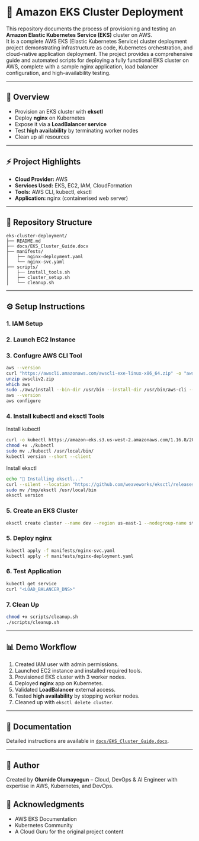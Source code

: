 # 🚀 Amazon EKS Cluster Deployment

This repository documents the process of provisioning and testing an **Amazon Elastic Kubernetes Service (EKS)** cluster on AWS.  
It is a complete AWS EKS (Elastic Kubernetes Service) cluster deployment project demonstrating infrastructure as code, Kubernetes orchestration, and cloud-native application deployment.
The project provides a comprehensive guide and automated scripts for deploying a fully functional EKS cluster on AWS, complete with a sample nginx application, load balancer configuration, and high-availability testing.


---

## 📌 Overview
- Provision an EKS cluster with **eksctl**
- Deploy **nginx** on Kubernetes
- Expose it via a **LoadBalancer service**
- Test **high availability** by terminating worker nodes
- Clean up all resources

---

## ⚡ Project Highlights
- **Cloud Provider:** AWS
- **Services Used:** EKS, EC2, IAM, CloudFormation
- **Tools:** AWS CLI, kubectl, eksctl
- **Application:** nginx (containerised web server)

---

## 📂 Repository Structure
```
eks-cluster-deployment/
├── README.md
├── docs/EKS_Cluster_Guide.docx
├── manifests/
│   ├── nginx-deployment.yaml
│   └── nginx-svc.yaml
├── scripts/
│   ├── install_tools.sh
│   ├── cluster_setup.sh
│   └── cleanup.sh
```

---

## ⚙️ Setup Instructions

### 1. IAM Setup

### 2. Launch EC2 Instance

### 3. Confugre AWS CLI Tool

```bash
aws --version
curl "https://awscli.amazonaws.com/awscli-exe-linux-x86_64.zip" -o "awscliv2.zip"
unzip awscliv2.zip
which aws
sudo ./aws/install --bin-dir /usr/bin --install-dir /usr/bin/aws-cli --update
aws --version
aws configure
```

### 4. Install kubectl and eksctl Tools

Install kubectl
```bash
curl -o kubectl https://amazon-eks.s3.us-west-2.amazonaws.com/1.16.8/2020-04-16/bin/linux/amd64/kubectl
chmod +x ./kubectl
sudo mv ./kubectl /usr/local/bin/
kubectl version --short --client
```

Install eksctl
```bash
echo "🔧 Installing eksctl..."
curl --silent --location "https://github.com/weaveworks/eksctl/releases/latest/download/eksctl_$(uname -s)_amd64.tar.gz" | tar xz -C /tmp
sudo mv /tmp/eksctl /usr/local/bin
eksctl version
```

### 5. Create an EKS Cluster
```bash
eksctl create cluster --name dev --region us-east-1 --nodegroup-name standard-workers --node-type t3.micro --nodes 3 --nodes-min 1 --nodes-max 4 --managed
```

### 5. Deploy nginx
```bash
kubectl apply -f manifests/nginx-svc.yaml
kubectl apply -f manifests/nginx-deployment.yaml
```

### 6. Test Application
```bash
kubectl get service
curl "<LOAD_BALANCER_DNS>"
```

### 7. Clean Up
```bash
chmod +x scripts/cleanup.sh
./scripts/cleanup.sh
```

---

## 📊 Demo Workflow
1. Created IAM user with admin permissions.  
2. Launched EC2 instance and installed required tools.  
3. Provisioned EKS cluster with 3 worker nodes.  
4. Deployed **nginx** app on Kubernetes.  
5. Validated **LoadBalancer** external access.  
6. Tested **high availability** by stopping worker nodes.  
7. Cleaned up with `eksctl delete cluster`.  

---

## 📖 Documentation
Detailed instructions are available in [`docs/EKS_Cluster_Guide.docx`](./docs/EKS_Cluster_Guide.docx).  

---

## 👤 Author
Created by **Olumide Olumayegun** – Cloud, DevOps & AI Engineer with expertise in AWS, Kubernetes, and DevOps.

## 🙏 Acknowledgments

- AWS EKS Documentation
- Kubernetes Community
- A Cloud Guru for the original project content

